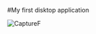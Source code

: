 #My first disktop application


![CaptureF](https://github.com/meriamBenaliFellague/MyFirstDisktopApp-Calculator-/assets/125749607/d85e7ba2-210c-4b6d-9063-0f416ad7ddea)
